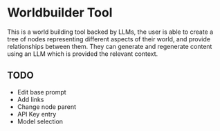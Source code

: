 # Worldbuilder Tool

This is a world building tool backed by LLMs, the user is able to create a tree of nodes representing different aspects of their world, and provide relationships between them. They can generate and regenerate content using an LLM which is provided the relevant context.

## TODO
- Edit base prompt
- Add links
- Change node parent
- API Key entry
- Model selection